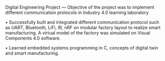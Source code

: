 Digital Engineering Project — Objective of the project was to implement different communication protocols in Industry 4.0 learning laboratory
 

•	Successfully built and integrated different communication protocol such as UART, Bluetooth, LiFi, IR, nRF on modular factory layout to realize smart manufacturing. A virtual      model of the factory was simulated on Visual Components 4.0 software.

•	Learned embedded systems programming in C, concepts of digital twin and smart manufacturing.
